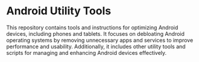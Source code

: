 # Android Utility Tools

This repository contains tools and instructions for optimizing Android devices, including phones and tablets. It focuses on debloating Android operating systems by removing unnecessary apps and services to improve performance and usability. Additionally, it includes other utility tools and scripts for managing and enhancing Android devices effectively.